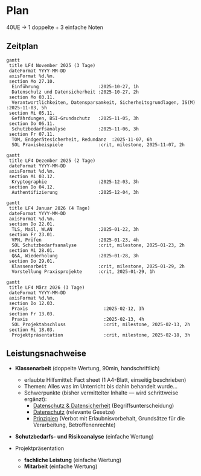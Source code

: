# Plan
40UE -> 1 doppelte + 3 einfache Noten


## Zeitplan

```mermaid
gantt
 title LF4 November 2025 (3 Tage)
 dateFormat YYYY-MM-DD
 axisFormat %d.%m.
 section Mo 27.10.
  Einführung                      :2025-10-27, 1h
  Datenschutz und Datensicherheit :2025-10-27, 2h
 section Mo 03.11.
  Verantwortlichkeiten, Datensparsamkeit, Sicherheitsgrundlagen, IS(M) :2025-11-03, 5h
 section Mi 05.11.
  Gefährdungen, BSI-Grundschutz   :2025-11-05, 3h
 section Do 06.11.
  Schutzbedarfsanalyse            :2025-11-06, 3h
 section Fr 07.11.
  TOM, Endgerätesicherheit, Redundanz  :2025-11-07, 6h
  SOL Praxisbeispiele             :crit, milestone, 2025-11-07, 2h
```

```mermaid
gantt
 title LF4 Dezember 2025 (2 Tage)
 dateFormat YYYY-MM-DD
 axisFormat %d.%m.
 section Mi 03.12.
  Kryptographie                   :2025-12-03, 3h
 section Do 04.12.
  Authentifizierung               :2025-12-04, 3h
```

```mermaid
gantt
 title LF4 Januar 2026 (4 Tage)
 dateFormat YYYY-MM-DD
 axisFormat %d.%m.
 section Do 22.01.
  TLS, Mail, WLAN                 :2025-01-22, 3h
 section Fr 23.01.
  VPN, Prüfen                     :2025-01-23, 4h
  SOL Schutzbedarfsanalyse        :crit, milestone, 2025-01-23, 2h
 section Mi 28.01.
  Q&A, Wiederholung               :2025-01-28, 3h
 section Do 29.01.
  Klassenarbeit                   :crit, milestone, 2025-01-29, 2h
  Vorstellung Praxisprojekte      :crit, 2025-01-29, 1h
```

```mermaid
gantt
 title LF4 März 2026 (3 Tage)
 dateFormat YYYY-MM-DD
 axisFormat %d.%m.
 section Do 12.03.
  Praxis                            :2025-02-12, 3h
 section Fr 13.03.
  Praxis                            :2025-02-13, 4h
  SOL Projektabschluss              :crit, milestone, 2025-02-13, 2h
 section Mi 18.03.
  Projektpräsentation               :crit, milestone, 2025-02-18, 3h
```


## Leistungsnachweise
* **Klassenarbeit** (doppelte Wertung, 90min, handschriftlich)
  * erlaubte Hilfsmittel: Fact sheet (1 A4-Blatt, einseitig beschrieben)
  * Themen: Alles was im Unterricht bis dahin behandelt wurde…
  * Schwerpunkte (bisher vermittelter Inhalte — wird schrittweise ergänzt):
    * [Datenschutz & Datensicherheit](./dud.md) (Begriffsunterscheidung)
     * [Datenschutz](./datenschutz.md) (relevante Gesetze)
     * [Prinzipien](./datenschutz_prinzipien.md) (Verbot mit Erlaubnisvorbehalt, Grundsätze für die Verarbeitung, Betroffenenrechte)

* **Schutzbedarfs- und Risikoanalyse** (einfache Wertung)

* Projektpräsentation
  * **fachliche Leistung** (einfache Wertung)
  * **Mitarbeit** (einfache Wertung)
